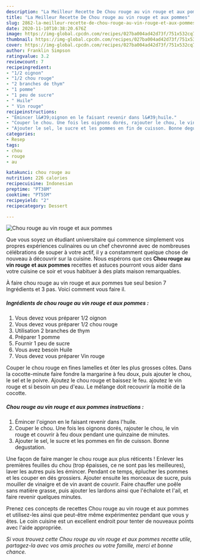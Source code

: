 ```yaml
---
description: "La Meilleur Recette De Chou rouge au vin rouge et aux pommes"
title: "La Meilleur Recette De Chou rouge au vin rouge et aux pommes"
slug: 2862-la-meilleur-recette-de-chou-rouge-au-vin-rouge-et-aux-pommes
date: 2020-11-10T10:38:20.676Z
image: https://img-global.cpcdn.com/recipes/027ba004ad42d73f/751x532cq70/chou-rouge-au-vin-rouge-et-aux-pommes-photo-principale-de-la-recette.jpg
thumbnail: https://img-global.cpcdn.com/recipes/027ba004ad42d73f/751x532cq70/chou-rouge-au-vin-rouge-et-aux-pommes-photo-principale-de-la-recette.jpg
cover: https://img-global.cpcdn.com/recipes/027ba004ad42d73f/751x532cq70/chou-rouge-au-vin-rouge-et-aux-pommes-photo-principale-de-la-recette.jpg
author: Franklin Simpson
ratingvalue: 3.2
reviewcount: 7
recipeingredient:
- "1/2 oignon"
- "1/2 chou rouge"
- "2 branches de thym"
- "1 pomme"
- "1 peu de sucre"
- " Huile"
- " Vin rouge"
recipeinstructions:
- "Émincer l&#39;oignon en le faisant revenir dans l&#39;huile."
- "Couper le chou. Une fois les oignons dorés, rajouter le chou, le vin rouge et couvrir à feu doux pendant une quinzaine de minutes."
- "Ajouter le sel, le sucre et les pommes en fin de cuisson. Bonne degustation."
categories:
- Resep
tags:
- chou
- rouge
- au

katakunci: chou rouge au 
nutrition: 226 calories
recipecuisine: Indonesian
preptime: "PT38M"
cooktime: "PT55M"
recipeyield: "2"
recipecategory: Dessert

---
```



![Chou rouge au vin rouge et aux pommes](https://img-global.cpcdn.com/recipes/027ba004ad42d73f/751x532cq70/chou-rouge-au-vin-rouge-et-aux-pommes-photo-principale-de-la-recette.jpg)

Que vous soyez un étudiant universitaire qui commence simplement vos propres expériences culinaires ou un chef chevronné avec de nombreuses célébrations de souper à votre actif, il y a constamment quelque chose de nouveau à découvrir sur la cuisine. Nous espérons que ces <strong> Chou rouge au vin rouge et aux pommes </strong> recettes et astuces pourront vous aider dans votre cuisine ce soir et vous habituer à des plats maison remarquables.

<!--inarticleads1-->

À faire chou rouge au vin rouge et aux pommes tue seul besion 7 Ingrédients et 3 pas. Voici comment vous faire il.

##### Ingrédients de chou rouge au vin rouge et aux pommes :

1. Vous devez vous préparer 1/2 oignon
1. Vous devez vous préparer 1/2 chou rouge
1. Utilisation 2 branches de thym
1. Préparer 1 pomme
1. Fournir 1 peu de sucre
1. Vous avez besoin  Huile
1. Vous devez vous préparer  Vin rouge


Couper le chou rouge en fines lamelles et ôter les plus grosses côtes. Dans la cocotte-minute faire fondre la margarine à feu doux, puis ajouter le chou, le sel et le poivre. Ajoutez le chou rouge et baissez le feu. ajoutez le vin rouge et si besoin un peu d&#39;eau. Le mélange doit recouvrir la moitié de la cocotte. 

<!--inarticleads2-->

##### Chou rouge au vin rouge et aux pommes instructions :

1. Émincer l&#39;oignon en le faisant revenir dans l&#39;huile.
1. Couper le chou. Une fois les oignons dorés, rajouter le chou, le vin rouge et couvrir à feu doux pendant une quinzaine de minutes.
1. Ajouter le sel, le sucre et les pommes en fin de cuisson. Bonne degustation.


Une façon de faire manger le chou rouge aux plus réticents ! Enlever les premières feuilles du chou (trop épaisses, ce ne sont pas les meilleures), laver les autres puis les émincer. Pendant ce temps, éplucher les pommes et les couper en dés grossiers. Ajouter ensuite les morceaux de sucre, puis mouiller de vinaigre et de vin avant de couvrir. Faire chauffer une poêle sans matière grasse, puis ajouter les lardons ainsi que l&#39;échalote et l&#39;ail, et faire revenir quelques minutes. 

<!--inarticleads1-->

<p>
Prenez ces concepts de recettes Chou rouge au vin rouge et aux pommes et utilisez-les ainsi que peut-être même expérimentez pendant que vous y êtes. Le coin cuisine est un excellent endroit pour tenter de nouveaux points avec l'aide appropriée.
</p>

<p>
<i>Si vous trouvez cette Chou rouge au vin rouge et aux pommes recette utile, partagez-la avec vos amis proches ou votre famille, merci et bonne chance.</i>
</p>
